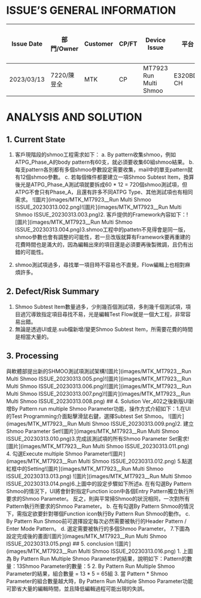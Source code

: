 # ISSUE’S GENERAL INFORMATION
Issue Date |部門/Owner |Customer |CP/FT |Device Issue |平台 |異常判定 |Keywords |Application |
| ---------- |---------- |---------- |---------- |---------- |---------- |---------- |---------- |---------- |
| 2023/03/13 |7220/陳昱全 |MTK |CP |MT7923 Run Multi Shmoo |E320BD-CH |軟體 |shmoo, by pattern |WIFI6 |
# ANALYSIS AND SOLUTION
## 1. Current State
 1. 客戶現階段的shmoo工程需求如下： a. By pattern收集shmoo，例如ATPG_Phase_A的body
pattern有60支，就必須要收集60組shmoo結果。
 b.
每支pattern各別都有多個shmoo參數設定需要收集，mail中的單支pattern就有12個shmoo參數。
 c. 若每個條件都要建立一項Shmoo
Subtest Item，換算後光是ATPG_Phase_A測試項就要拆成60 * 12 =
720個shmoo測試項，但ATPG不會只有Phase_A，且還有許多不同ATPG
Type、其他測試項也有相同需求。
![圖片](images/MTK_MT7923__Run Multi Shmoo
ISSUE_20230313.002.png)![圖片](images/MTK_MT7923__Run Multi Shmoo
ISSUE_20230313.003.png)2. 客戶提供的Framework內容如下：![圖片](images/MTK_MT7923__Run Multi
Shmoo ISSUE_20230313.004.png)3.shmoo工程中的pattetn不見得會是同一版，shmoo參數也會有調整的可能性，若一旦改版就算有Framework要再重建的花費時間也是滿大的，因為編輯出來的項目還是必須要再後製微調，且仍有出錯的可能性。

4. shmoo測試項過多，尋找單一項目時不容易也不直覺，Flow編輯上也相對麻煩許多。
  ## 2. Defect/Risk Summary
 1. Shmoo Subtest Item數量過多，少則幾百個測試項，多則幾千個測試項，項目過冗導致指定項目尋找不易，光是編輯Test
Flow就是一個大工程，非常容易出錯。
 2. 無論是透過UI或是.sub檔新增/變更Shmoo Subtest Item，所需要花費的時間是相當大量的。
  ## 3. Processing
 與軟體部提出新的SHMOO測試項測試架構![圖片](images/MTK_MT7923__Run Multi Shmoo
ISSUE_20230313.005.png)![圖片](images/MTK_MT7923__Run Multi Shmoo
ISSUE_20230313.006.png)![圖片](images/MTK_MT7923__Run Multi Shmoo
ISSUE_20230313.007.png)![圖片](images/MTK_MT7923__Run Multi Shmoo
ISSUE_20230313.008.png)  ## 4. Solution
 Ver_402之後新版UI新增By Pattern run multiple Shmoo Parameter功能，操作方式介紹如下：1.在UI的Test Programming介面點擊滑鼠右鍵，選擇Subtest Set Shmoo。
![圖片](images/MTK_MT7923__Run
Multi Shmoo ISSUE_20230313.009.png)2. 建立Shmoo Parameter
Set![圖片](images/MTK_MT7923__Run Multi Shmoo ISSUE_20230313.010.png)3.完成該測試項的所有Shmoo Parameter Set需求![圖片](images/MTK_MT7923__Run Multi Shmoo
ISSUE_20230313.011.png) 4. 勾選Execute multiple Shmoo
Parameter![圖片](images/MTK_MT7923__Run Multi Shmoo ISSUE_20230313.012.png) 5.點選紅框中的Setting![圖片](images/MTK_MT7923__Run Multi Shmoo ISSUE_20230313.013.png)
![圖片](images/MTK_MT7923__Run Multi Shmoo ISSUE_20230313.014.png)6.上圖中的設定步驟如下所述a. 在有勾選By Pattern Shmoo的情況下，UI將會針對指定Function icon中各個Entry
Pattern獨立執行所要求的Shmoo Parameter。
反之，則與平常掃Shmoo的狀況相同，一次對所有Pattern執行所要求的Shmoo
Parameter。
 b. 在有勾選By Pattern Shmoo的情況下，需指定欲要針對哪個Function icon執行By Pattern Run
Shmoo的動作。
 c. By Pattern Run Shmoo前可選擇設定每次必然需要被執行的Header Pattern / Enter Mode
Pattern。
 d. 選定需要被執行的多個Shmoo Parameter。
 7.下圖為設定完成後的畫面![圖片](images/MTK_MT7923__Run Multi Shmoo ISSUE_20230313.015.png)  ## 5. conclusion
 ![圖片](images/MTK_MT7923__Run Multi Shmoo ISSUE_20230313.016.png) 1. 上圖為 By
Pattern Run Multiple Shmoo Parameter的結果，說明如下：Pattern的數量：13Shmoo Parameter的數量：5
2. By Pattern Run Multiple Shmoo Parameter的結果，組合數量 = 13 * 5 = 65組 3. 當
Pattern * Shmoo Parameter的組合數量越大時，By Pattern Run Multiple Shmoo
Parameter功能可節省大量的編輯時間，並且降低編輯過程可能出現的失誤。
